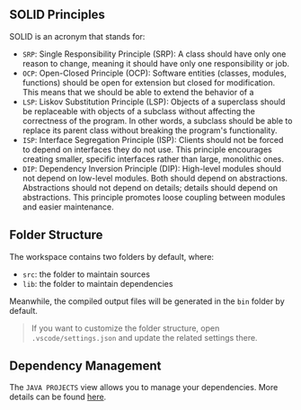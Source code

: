 ## SOLID Principles

SOLID is an acronym that stands for:

- `SRP`: Single Responsibility Principle (SRP): A class should have only one reason to change, meaning it should have only one responsibility or job.
- `OCP`: Open-Closed Principle (OCP): Software entities (classes, modules, functions) should be open for extension but closed for modification. This means that we should be able to extend the behavior of a
- `LSP`: Liskov Substitution Principle (LSP): Objects of a superclass should be replaceable with objects of a subclass without affecting the correctness of the program. In other words, a subclass should be able to replace its parent class without breaking the program's functionality.
- `ISP`: Interface Segregation Principle (ISP): Clients should not be forced to depend on interfaces they do not use. This principle encourages creating smaller, specific interfaces rather than large, monolithic ones.
- `DIP`: Dependency Inversion Principle (DIP): High-level modules should not depend on low-level modules. Both should depend on abstractions. Abstractions should not depend on details; details should depend on abstractions. This principle promotes loose coupling between modules and easier maintenance.

## Folder Structure

The workspace contains two folders by default, where:

- `src`: the folder to maintain sources
- `lib`: the folder to maintain dependencies

Meanwhile, the compiled output files will be generated in the `bin` folder by default.

> If you want to customize the folder structure, open `.vscode/settings.json` and update the related settings there.

## Dependency Management

The `JAVA PROJECTS` view allows you to manage your dependencies. More details can be found [here](https://github.com/microsoft/vscode-java-dependency#manage-dependencies).
